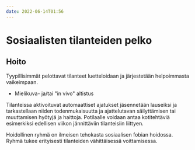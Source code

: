 ```yaml
---
date: 2022-06-14T01:56
---
```


# Sosiaalisten tilanteiden pelko


## Hoito
Tyypillisimmät pelottavat tilanteet luetteloidaan ja järjestetään helpoimmasta vaikeimpaan.
- Mielikuva- ja/tai "in vivo" altistus

Tilanteissa aktivoituvat automaattiset ajatukset jäsennetään lauseiksi ja tarkastellaan niiden todenmukaisuutta ja ajattelutavan säilyttämisen tai muuttamisen hyötyjä ja haittoja. Potilaalle voidaan antaa kotitehtäviä esimerkiksi edellisen viikon jännittäviin tilanteisiin liittyen. 

Hoidollinen ryhmä on ilmeisen tehokasta sosiaalisen fobian hoidossa. Ryhmä tukee erityisesti tilanteiden vähittäisessä voittamisessa.